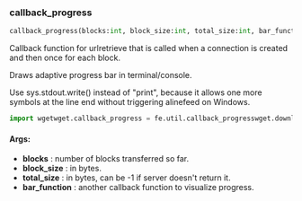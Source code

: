 

### callback_progress
```python
callback_progress(blocks:int, block_size:int, total_size:int, bar_function:Callable[[int, int, int], str]) -> None
```
Callback function for urlretrieve that is called when a connection is created and then once for each block.

Draws adaptive progress bar in terminal/console.

Use sys.stdout.write() instead of "print", because it allows one more symbols at the line end without triggering alinefeed on Windows.


```python
import wgetwget.callback_progress = fe.util.callback_progresswget.download('http://url.com', '/save/dir', bar=fe.util.bar_custom)
```




#### Args:

* **blocks** :  number of blocks transferred so far.
* **block_size** :  in bytes.
* **total_size** :  in bytes, can be -1 if server doesn't return it.
* **bar_function** :  another callback function to visualize progress.